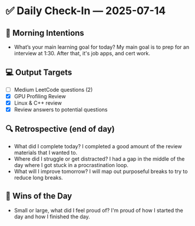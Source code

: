 # ✅ Daily Check-In — 2025-07-14

## 📌 Morning Intentions
- What’s your main learning goal for today?
	My main goal is to prep for an interview at 1:30.
	After that, it's job apps, and cert work.

## 💻 Output Targets
- [ ] Medium LeetCode questions (2)
- [x] GPU Profiling Review
- [x] Linux & C++ review
- [x] Review answers to potential questions

## 🔍 Retrospective (end of day)
- What did I complete today?
  I completed a good amount of the review materials that I wanted to.
- Where did I struggle or get distracted?
  I had a gap in the middle of the day where I got stuck in a procrastination loop.
- What will I improve tomorrow?
  I will map out purposeful breaks to try to reduce long breaks.

## 🙌 Wins of the Day
- Small or large, what did I feel proud of?
  I'm proud of how I started the day and how I finished the day.


